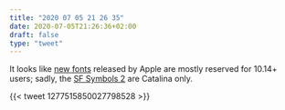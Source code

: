 ```yaml
---
title: "2020 07 05 21 26 35"
date: 2020-07-05T21:26:36+02:00
draft: false
type: "tweet"
---
```

It looks like [new fonts](https://support.apple.com/en-us/HT210192) released by Apple are mostly reserved for 10.14+ users; sadly, the [SF Symbols 2](https://developer.apple.com/sf-symbols/) are Catalina only.

{{< tweet 1277515850027798528 >}}
